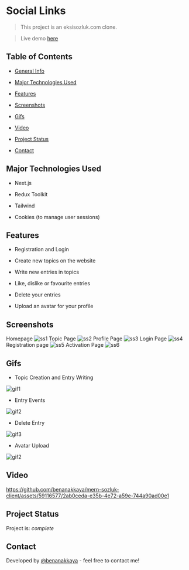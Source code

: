 
# Social Links

> This project is an eksisozluk.com clone.

> Live demo [here](https://mern-sozluk.vercel.app/)

  

## Table of Contents

* [General Info](#general-information)

* [Major Technologies Used](#technologies-used)

* [Features](#features)

* [Screenshots](#screenshots)

* [Gifs](#gifs)

* [Video](#video)

* [Project Status](#project-status)

* [Contact](#contact)

  
  
  

## Major Technologies Used

- Next.js

- Redux Toolkit

- Tailwind

- Cookies (to manage user sessions)

  
  

## Features

  

- Registration and Login

- Create new topics on the website

- Write new entries in topics

- Like, dislike or favourite entries
- Delete your entries
- Upload an avatar for your profile

  
  

## Screenshots

Homepage
![ss1](https://res.cloudinary.com/dmsj8hghq/image/upload/fl_preserve_transparency/v1715602123/FireShot_Capture_032_-_Mern_Sozluk_-_mern-sozluk.vercel.app_jegsqa.jpg)
Topic Page
![ss2](https://res.cloudinary.com/dmsj8hghq/image/upload/fl_preserve_transparency/v1715602123/FireShot_Capture_034_-_Mern_Sozluk_-_mern-sozluk.vercel.app_viaf9i.jpg?_s=public-apps)
Profile Page
![ss3](https://res.cloudinary.com/dmsj8hghq/image/upload/fl_preserve_transparency/v1715602128/FireShot_Capture_038_-_Mern_Sozluk_-_mern-sozluk.vercel.app_bbx2ys.jpg)
Login Page
![ss4](https://res.cloudinary.com/dmsj8hghq/image/upload/fl_preserve_transparency/v1715602128/FireShot_Capture_041_-_Mern_Sozluk_-_mern-sozluk.vercel.app_dezrvj.jpg?_s=public-apps)
Registration page
 ![ss5](https://res.cloudinary.com/dmsj8hghq/image/upload/fl_preserve_transparency/v1715602122/FireShot_Capture_042_-_Mern_Sozluk_-_mern-sozluk.vercel.app_rjlnt9.jpg)
Activation Page
![ss6](https://res.cloudinary.com/dmsj8hghq/image/upload/fl_preserve_transparency/v1715602122/FireShot_Capture_043_-_Mern_Sozluk_-_mern-sozluk.vercel.app_yagbyd.jpg)

## Gifs

 - Topic Creation and Entry Writing

![gif1](https://res.cloudinary.com/dmsj8hghq/image/upload/fl_preserve_transparency/v1715602693/MernNewEntry_j4p7lf.gif)

 - Entry Events

![gif2](https://res.cloudinary.com/dmsj8hghq/image/upload/fl_preserve_transparency/v1715602692/MernEntryActions_azcb5e.gif)

  - Delete Entry

![gif3](https://res.cloudinary.com/dmsj8hghq/image/upload/fl_preserve_transparency/v1715602697/MernEntryDelete_btijwu.gif)

- Avatar Upload

![gif2](https://res.cloudinary.com/dmsj8hghq/image/upload/fl_preserve_transparency/v1715602690/MernAvatar_f9f39t.gif)

## Video

https://github.com/benanakkaya/mern-sozluk-client/assets/59116577/2ab0ceda-e35b-4e72-a59e-744a90ad00e1

## Project Status

Project is: _complete_

  
  

## Contact

Developed by [@benanakkaya](https://www.linkedin.com/in/benanakkaya/) - feel free to contact me!


